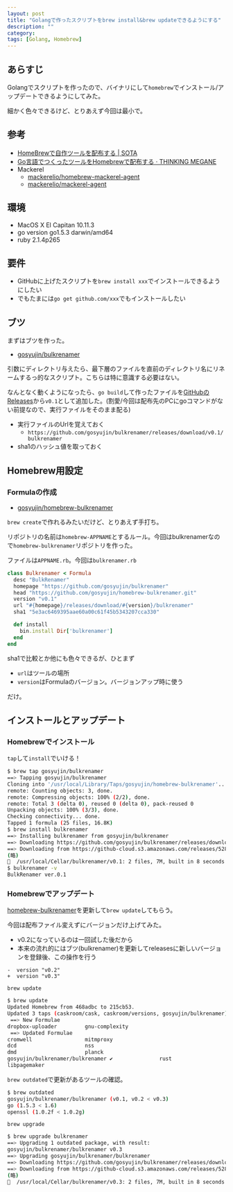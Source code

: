 ```yaml
---
layout: post
title: "Golangで作ったスクリプトをbrew install&brew updateできるようにする"
description: ""
category: 
tags: [Golang, Homebrew]
---
```


## あらすじ

Golangでスクリプトを作ったので、バイナリにして`homebrew`でインストール/アップデートできるようにしてみた。

細かく色々できるけど、とりあえず今回は最小で。

## 参考

- [HomeBrewで自作ツールを配布する | SOTA](http://deeeet.com/writing/2014/05/20/brew-tap/)
- [Go言語でつくったツールをHomebrewで配布する · THINKING MEGANE](http://blog.monochromegane.com/blog/2014/05/19/homebrew-formula-for-golang/)
- Mackerel
    - [mackerelio/homebrew-mackerel-agent](https://github.com/mackerelio/homebrew-mackerel-agent)
    - [mackerelio/mackerel-agent](https://github.com/mackerelio/mackerel-agent)

## 環境

- MacOS X El Capitan 10.11.3
- go version go1.5.3 darwin/amd64
- ruby 2.1.4p265

## 要件

- GitHubに上げたスクリプトを`brew install xxx`でインストールできるようにしたい
- でもたまには`go get github.com/xxx`でもインストールしたい

## ブツ

まずはブツを作った。

- [gosyujin/bulkrenamer](https://github.com/gosyujin/bulkrenamer)

引数にディレクトリ与えたら、最下層のファイルを直前のディレクトリ名にリネームするっ的なスクリプト。こちらは特に意識する必要はない。

なんとなく動くようになったら、`go build`して作ったファイルを[GitHubのReleases](https://github.com/gosyujin/bulkrenamer/releases)から`v0.1`として追加した。(割愛/今回は配布先のPCにgoコマンドがない前提なので、実行ファイルをそのまま配る)

- 実行ファイルのUrlを覚えておく
    - `https://github.com/gosyujin/bulkrenamer/releases/download/v0.1/bulkrenamer`
- sha1のハッシュ値を取っておく

## Homebrew用設定

### Formulaの作成

- [gosyujin/homebrew-bulkrenamer](https://github.com/gosyujin/homebrew-bulkrenamer)

`brew create`で作れるみたいだけど、とりあえず手打ち。

リポジトリの名前は`homebrew-APPNAME`とするルール。今回はbulkrenamerなので`homebrew-bulkrenamer`リポジトリを作った。

ファイルは`APPNAME.rb`。今回は`bulkrenamer.rb`

```ruby
class Bulkrenamer < Formula
  desc "BulkRenamer"
  homepage "https://github.com/gosyujin/bulkrenamer"
  head "https://github.com/gosyujin/homebrew-bulkrenamer.git"
  version "v0.1"
  url "#{homepage}/releases/download/#{version}/bulkrenamer"
  sha1 "5e3ac6469395aae60a00c61f45b5343207cca330"

  def install
    bin.install Dir['bulkrenamer']
  end
end
```

sha1で比較とか他にも色々できるが、ひとまず

- `url`はツールの場所
- `version`はFormulaのバージョン。バージョンアップ時に使う

だけ。

## インストールとアップデート

### Homebrewでインストール

`tap`して`install`でいける！

```sh
$ brew tap gosyujin/bulkrenamer
==> Tapping gosyujin/bulkrenamer
Cloning into '/usr/local/Library/Taps/gosyujin/homebrew-bulkrenamer'...
remote: Counting objects: 3, done.
remote: Compressing objects: 100% (2/2), done.
remote: Total 3 (delta 0), reused 0 (delta 0), pack-reused 0
Unpacking objects: 100% (3/3), done.
Checking connectivity... done.
Tapped 1 formula (25 files, 16.8K)
$ brew install bulkrenamer
==> Installing bulkrenamer from gosyujin/bulkrenamer
==> Downloading https://github.com/gosyujin/bulkrenamer/releases/download/v0.1/bulkrenamer
==> Downloading from https://github-cloud.s3.amazonaws.com/releases/52855923/178f416a-dfc8-11e5-9f9c-fc48ca5e1c98?X-Amz-Algorithm=AWS4-HMAC-SHA256&X-Amz-Credential=AKIAISTNZFOVBIJM
(略)
🍺  /usr/local/Cellar/bulkrenamer/v0.1: 2 files, 7M, built in 8 seconds
$ bulkrenamer -v
BulkRenamer ver.0.1
```

### Homebrewでアップデート

[homebrew-bulkrenamer](https://github.com/gosyujin/homebrew-bulkrenamer)を更新して`brew update`してもらう。

今回は配布ファイル変えずにバージョンだけ上げてみた。

- v0.2になっているのは一回試した後だから
- 本来の流れ的にはブツ(bulkrenamer)を更新してreleasesに新しいバージョンを登録後、この操作を行う

```
-  version "v0.2"
+  version "v0.3"
```

`brew update`

```sh
$ brew update
Updated Homebrew from 468adbc to 215cb53.
Updated 3 taps (caskroom/cask, caskroom/versions, gosyujin/bulkrenamer).
 ==> New Formulae
dropbox-uploader         gnu-complexity
 ==> Updated Formulae
cromwell                 mitmproxy
dcd                      nss
dmd                      planck
gosyujin/bulkrenamer/bulkrenamer ✔               rust
libpagemaker
```

`brew outdated`で更新があるツールの確認。

```sh
$ brew outdated
gosyujin/bulkrenamer/bulkrenamer (v0.1, v0.2 < v0.3)
go (1.5.3 < 1.6)
openssl (1.0.2f < 1.0.2g)
```

`brew upgrade`

```sh
$ brew upgrade bulkrenamer
==> Upgrading 1 outdated package, with result:
gosyujin/bulkrenamer/bulkrenamer v0.3
==> Upgrading gosyujin/bulkrenamer/bulkrenamer
==> Downloading https://github.com/gosyujin/bulkrenamer/releases/download/v0.3/bulkrenamer
==> Downloading from https://github-cloud.s3.amazonaws.com/releases/52855923/c0686154-e21b-11e5-92d2-6d76b5ceb265?X-Amz-Algorithm=AWS4-HMAC-SHA256&X-Amz-Credential=AKIAISTNZFOVBIJM
(略)
🍺  /usr/local/Cellar/bulkrenamer/v0.3: 2 files, 7M, built in 8 seconds
```
